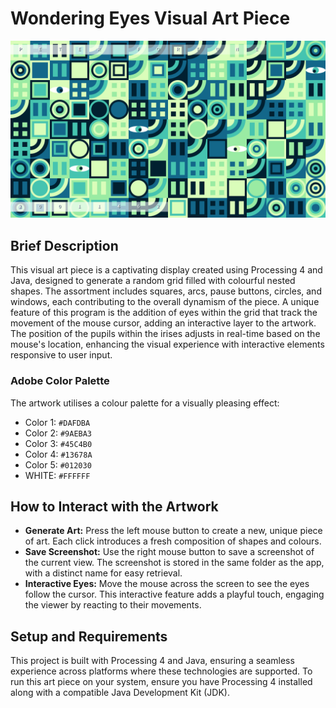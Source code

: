 # Wondering Eyes Visual Art Piece

![Wandering Eyes](wanderingeyes.png)

## Brief Description
This visual art piece is a captivating display created using Processing 4 and Java, designed to generate a random grid filled with colourful nested shapes. The assortment includes squares, arcs, pause buttons, circles, and windows, each contributing to the overall dynamism of the piece. A unique feature of this program is the addition of eyes within the grid that track the movement of the mouse cursor, adding an interactive layer to the artwork. The position of the pupils within the irises adjusts in real-time based on the mouse's location, enhancing the visual experience with interactive elements responsive to user input.

### Adobe Color Palette
The artwork utilises a colour palette for a visually pleasing effect:
- Color 1: `#DAFDBA`
- Color 2: `#9AEBA3`
- Color 3: `#45C4B0`
- Color 4: `#13678A`
- Color 5: `#012030`
- WHITE: `#FFFFFF`

## How to Interact with the Artwork
- **Generate Art:** Press the left mouse button to create a new, unique piece of art. Each click introduces a fresh composition of shapes and colours.
- **Save Screenshot:** Use the right mouse button to save a screenshot of the current view. The screenshot is stored in the same folder as the app, with a distinct name for easy retrieval.
- **Interactive Eyes:** Move the mouse across the screen to see the eyes follow the cursor. This interactive feature adds a playful touch, engaging the viewer by reacting to their movements.

## Setup and Requirements
This project is built with Processing 4 and Java, ensuring a seamless experience across platforms where these technologies are supported. To run this art piece on your system, ensure you have Processing 4 installed along with a compatible Java Development Kit (JDK).